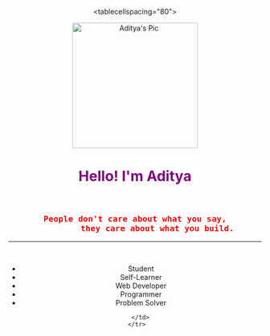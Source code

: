
<center>
 
 <tablecellspacing="80">
 <tr>
 <td>
 <img class="aditya" src="D:\Web Development\WebPractice\css\aditya.png" width="250px" alt="Aditya's Pic">
 </td>


<td>
<div>
<h1 style = "color: Purple; ">Hello! I'm Aditya </h1> <br>
</div>
<div>
<h3 style="color: Red"; >
<pre>People don't care about what you say,
          they care about what you build. </pre>
</h3>
</div>
<hr>
<br>
<div>
<ul>
<li>Student </li>
              <li>Self-Learner</li>
             <li>Web Developer  </li>
             <li>Programmer</li>
            <li>Problem Solver</li>
         </ul>
 </div>

       </td>
     </tr>
   </table>
  </center>
